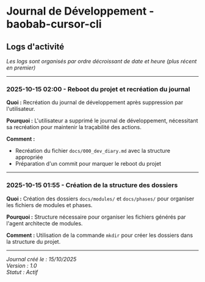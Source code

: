 # Journal de Développement - baobab-cursor-cli

## Logs d'activité

*Les logs sont organisés par ordre décroissant de date et heure (plus récent en premier)*

---

### 2025-10-15 02:00 - Reboot du projet et recréation du journal

**Quoi :** Recréation du journal de développement après suppression par l'utilisateur.

**Pourquoi :** L'utilisateur a supprimé le journal de développement, nécessitant sa recréation pour maintenir la traçabilité des actions.

**Comment :** 
- Recréation du fichier `docs/000_dev_diary.md` avec la structure appropriée
- Préparation d'un commit pour marquer le reboot du projet

---

### 2025-10-15 01:55 - Création de la structure des dossiers

**Quoi :** Création des dossiers `docs/modules/` et `docs/phases/` pour organiser les fichiers de modules et phases.

**Pourquoi :** Structure nécessaire pour organiser les fichiers générés par l'agent architecte de modules.

**Comment :** Utilisation de la commande `mkdir` pour créer les dossiers dans la structure du projet.

---

*Journal créé le : 15/10/2025*  
*Version : 1.0*  
*Statut : Actif*
